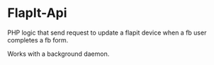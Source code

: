 # FlapIt-Api
PHP logic that send request to update a flapit device when a fb user completes a fb form.

Works with a background daemon.
